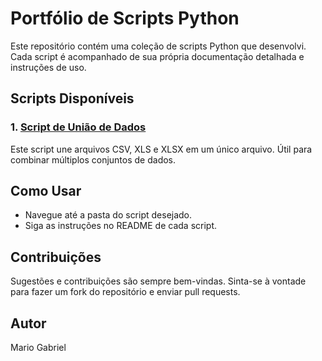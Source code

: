 # Portfólio de Scripts Python

Este repositório contém uma coleção de scripts Python que desenvolvi. Cada script é acompanhado de sua própria documentação detalhada e instruções de uso.

## Scripts Disponíveis

### 1. [Script de União de Dados](./union-files/README.md)
Este script une arquivos CSV, XLS e XLSX em um único arquivo. Útil para combinar múltiplos conjuntos de dados.


## Como Usar
- Navegue até a pasta do script desejado.
- Siga as instruções no README de cada script.

## Contribuições
Sugestões e contribuições são sempre bem-vindas. Sinta-se à vontade para fazer um fork do repositório e enviar pull requests.

## Autor
Mario Gabriel

